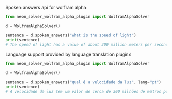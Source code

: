 
Spoken answers api for wolfram alpha


```python
from neon_solver_wolfram_alpha_plugin import WolframAlphaSolver

d = WolframAlphaSolver()

sentence = d.spoken_answers("what is the speed of light")
print(sentence)
# The speed of light has a value of about 300 million meters per second
```

Language support provided by language translation plugins

```python
from neon_solver_wolfram_alpha_plugin import WolframAlphaSolver

d = WolframAlphaSolver()

sentence = d.spoken_answers("qual é a velocidade da luz", lang="pt")
print(sentence)
# A velocidade da luz tem um valor de cerca de 300 milhões de metros por segundo
```
